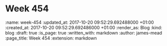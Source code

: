 Week 454
========

<!-- add content here -->

:name: week-454
:updated_at: 2017-10-20 09:52:29.692488000 +01:00
:created_at: 2017-10-20 09:52:29.692486000 +01:00
:render_as: Blog
:kind: blog
:draft: true
:is_page: true
:written_with: markdown
:author: james-mead
:page_title: Week 454
:extension: markdown
